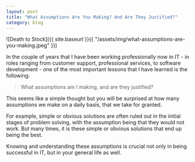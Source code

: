 ```yaml
---
layout: post
title: "What Assumptions Are You Making? And Are They Justified?"
category: blog
---
```


![Death to Stock]({{ site.baseurl }}{{ "/assets/img/what-assumptions-are-you-making.jpeg" }})

In the couple of years that I have been working professionally now in IT - in roles ranging from customer support, professional services, to software development - one of the most important lessons that I have learned is the following:

> What assumptions am I making, and are they justified?

This seems like a simple thought but you will be surprised at how many assumptions we make on a daily basis, that we take for granted.

For example, simple or obvious solutions are often ruled out in the initial stages of problem solving, with the assumption being that they would not work. But many times, it is these simple or obvious solutions that end up being the best.

Knowing and understanding these assumptions is crucial not only in being successful in IT, but in your general life as well.
